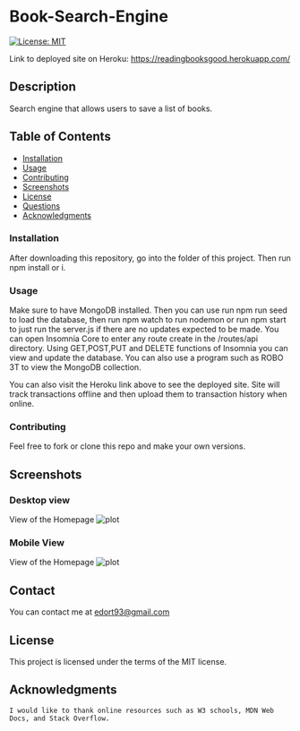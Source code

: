 # Book-Search-Engine

[![License: MIT](https://img.shields.io/badge/License-MIT-brightgreen.svg)](https://opensource.org/licenses/MIT)

Link to deployed site on Heroku: https://readingbooksgood.herokuapp.com/


## Description
Search engine that allows users to save a list of books.

## Table of Contents
- [Installation](#installation)
- [Usage](#usage)
- [Contributing](#contributing)
- [Screenshots](#screenshots)
- [License](#license)
- [Questions](#questions)
- [Acknowledgments](#acknowledgments)

### Installation
After downloading this repository, go into the folder of this project. Then run npm install or i. 

### Usage
Make sure to have MongoDB installed. Then you can use run npm run seed to load the database, then run npm watch to run nodemon or run npm start to just run the server.js if there are no updates expected to be made. You can open Insomnia Core to enter any route create in the /routes/api directory. Using GET,POST,PUT and DELETE functions of Insomnia you can view and update the database. You can also use a program such as ROBO 3T to view the MongoDB collection.

You can also visit the Heroku link above to see the deployed site. Site will track transactions offline and then upload them to transaction history when online.

### Contributing
Feel free to fork or clone this repo and make your own versions.



## Screenshots

### Desktop view
View of the Homepage
![plot](#)


### Mobile View
View of the Homepage
![plot](#)



## Contact 
You can contact me at edort93@gmail.com

## License
This project is licensed under the terms of the MIT license.

## Acknowledgments
~~~
I would like to thank online resources such as W3 schools, MDN Web Docs, and Stack Overflow.
~~~